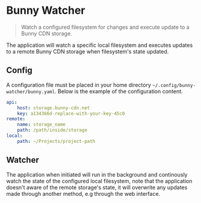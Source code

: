 # Bunny Watcher
> Watch a configured filesystem for changes and execute update to a Bunny CDN storage.

The application will watch a specific local filesystem and executes updates to a remote Bunny CDN storage when filesystem's state updated.


## Config

A configuration file must be placed in your home directory `~/.config/bunny-watcher/bunny.yaml`. Below is the example of the configuration content.

```yaml
api:
    host: storage.bunny-cdn.net
    key: a134366d-replace-with-your-key-45c0
remote:
    name: storage_name
    path: /path/inside/storage
local:
    path: ~/Projects/project-path
```

## Watcher

The application when initiated will run in the background and continously watch the state of the configured local filesystem, note that the application doesn't aware of the remote storage's state, it will overwrite any updates made through another method, e.g through the web interface.
